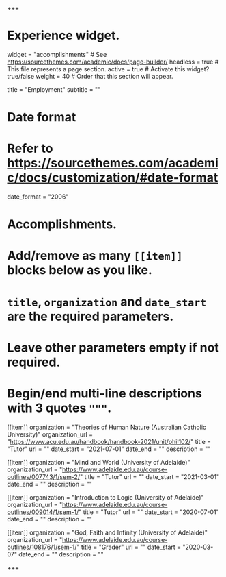 +++
# Experience widget.
widget = "accomplishments"  # See https://sourcethemes.com/academic/docs/page-builder/
headless = true  # This file represents a page section.
active = true  # Activate this widget? true/false
weight = 40  # Order that this section will appear.

title = "Employment"
subtitle = ""

# Date format
#   Refer to https://sourcethemes.com/academic/docs/customization/#date-format
date_format = "2006"

# Accomplishments.
#   Add/remove as many `[[item]]` blocks below as you like.
#   `title`, `organization` and `date_start` are the required parameters.
#   Leave other parameters empty if not required.
#   Begin/end multi-line descriptions with 3 quotes `"""`.

[[item]]
  organization = "Theories of Human Nature (Australian Catholic University)"
  organization_url = "https://www.acu.edu.au/handbook/handbook-2021/unit/phil102/"
  title = "Tutor"
  url = ""
  date_start = "2021-07-01"
  date_end = ""
  description = ""
  
[[item]]
  organization = "Mind and World (University of Adelaide)"
  organization_url = "https://www.adelaide.edu.au/course-outlines/007743/1/sem-2/"
  title = "Tutor"
  url = ""
  date_start = "2021-03-01"
  date_end = ""
  description = ""

[[item]]
  organization = "Introduction to Logic (University of Adelaide)"
  organization_url = "https://www.adelaide.edu.au/course-outlines/009014/1/sem-1/"
  title = "Tutor"
  url = ""
  date_start = "2020-07-01"
  date_end = ""
  description = ""

[[item]]
  organization = "God, Faith and Infinity (University of Adelaide)"
  organization_url = "https://www.adelaide.edu.au/course-outlines/108176/1/sem-1/"
  title = "Grader"
  url = ""
  date_start = "2020-03-07"
  date_end = ""
  description = ""

+++

